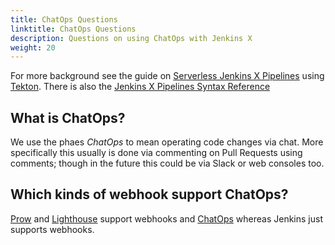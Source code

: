 ```yaml
---
title: ChatOps Questions
linktitle: ChatOps Questions
description: Questions on using ChatOps with Jenkins X
weight: 20
---
```


For more background see the guide on [Serverless Jenkins X Pipelines](/docs/concepts/jenkins-x-pipelines/) using [Tekton](https://tekton.dev/). There is also the [Jenkins X Pipelines Syntax Reference](/docs/reference/pipeline-syntax-reference/)

## What is ChatOps?

We use the phaes _ChatOps_ to mean operating code changes via chat. More specifically this usually is done via commenting on Pull Requests using comments; though in the future this could be via Slack or web consoles too.


## Which kinds of webhook support ChatOps?

[Prow](/docs/reference/components/prow/) and [Lighthouse](/architecture/lighthouse/) support webhooks and [ChatOps](/docs/using-jx/faq/chatops) whereas Jenkins just supports webhooks.


